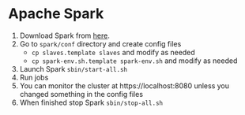 # Apache Spark

1. Download Spark from [here](https://spark.apache.org/downloads.html).
2. Go to `spark/conf` directory and create config files
    - `cp slaves.template slaves` and modify as needed
    - `cp spark-env.sh.template spark-env.sh` and modify as needed
3. Launch Spark `sbin/start-all.sh`
4. Run jobs
5. You can monitor the cluster at https://localhost:8080 unless you changed something in the config files
6. When finished stop Spark `sbin/stop-all.sh`

